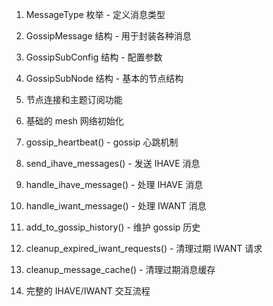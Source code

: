 1. MessageType 枚举 - 定义消息类型
2. GossipMessage 结构 - 用于封装各种消息
3. GossipSubConfig 结构 - 配置参数
4. GossipSubNode 结构 - 基本的节点结构
5. 节点连接和主题订阅功能
6. 基础的 mesh 网络初始化

7. gossip_heartbeat() - gossip 心跳机制
8. send_ihave_messages() - 发送 IHAVE 消息
9. handle_ihave_message() - 处理 IHAVE 消息
10. handle_iwant_message() - 处理 IWANT 消息
11. add_to_gossip_history() - 维护 gossip 历史
12. cleanup_expired_iwant_requests() - 清理过期 IWANT 请求
13. cleanup_message_cache() - 清理过期消息缓存
14. 完整的 IHAVE/IWANT 交互流程
